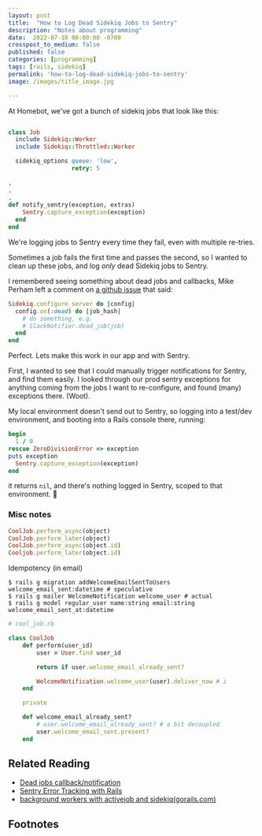 ```yaml
---
layout: post
title:  "How to Log Dead Sidekiq Jobs to Sentry"
description: "Notes about programming"
date:  2022-07-18 06:00:00 -0700
crosspost_to_medium: false
published: false
categories: [programming]
tags: [rails, sidekiq]
permalink: 'how-to-log-dead-sidekiq-jobs-to-sentry'
image: /images/title_image.jpg

---
```


At Homebot, we've got a bunch of sidekiq jobs that look like this:

```ruby

class Job
  include Sidekiq::Worker
  include Sidekiq::Throttled::Worker

  sidekiq_options queue: 'low',
                  retry: 5
                  
.
.
.
def notify_sentry(exception, extras)
    Sentry.capture_exception(exception)
  end
end
```

We're logging jobs to Sentry every time they fail, even with multiple re-tries. 

Sometimes a job fails the first time and passes the second, so I wanted to clean up these jobs, and log _only_ dead Sidekiq jobs to Sentry. 

I remembered seeing something about dead jobs and callbacks, Mike Perham left a comment on [a github issue](https://github.com/mperham/sidekiq/issues/3531) that said:

```ruby
Sidekiq.configure_server do |config|
  config.on(:dead) do |job_hash|
    # do something, e.g.
    # SlackNotifier.dead_job(job)
  end
end
```
Perfect. Lets make this work in our app and with Sentry. 

First, I wanted to see that I could manually trigger notifications for Sentry, and find them easily. I looked through our prod sentry exceptions for anything coming from the jobs I want to re-configure, and found (many) exceptions there. (Woot).

My local environment doesn't send out to Sentry, so logging into a test/dev environment, and booting into a Rails console there, running:

```ruby
begin
  1 / 0
rescue ZeroDivisionError => exception
puts exception
  Sentry.capture_exception(exception)
end
```

it returns `nil`, and there's nothing logged in Sentry, scoped to that environment. 🤔


### Misc notes

```ruby
CoolJob.perform_async(object)
CoolJob.perform_later(object)
CoolJob.perform_async(object.id)
Cooljob.perform_later(object.id)
```

Idempotency (in email)

```
$ rails g migration addWelcomeEmailSentToUsers welcome_email_sent:datetime # speculative
$ rails g mailer WelcomeNotification welcome_user # actual
$ rails g model regular_user name:string email:string welcome_email_sent_at:datetime
```

```ruby
# cool_job.rb

class CoolJob
    def perform(user_id)
        user = User.find user_id

        return if user.welcome_email_already_sent?

        WelcomeNotification.welcome_user(user).deliver_now # i
    end

    private

    def welcome_email_already_sent?
        # user.welcome_email_already_sent? # a bit decoupled
        user.welcome_email_sent.present?
    end
```


## Related Reading

- [Dead jobs callback/notification](https://github.com/mperham/sidekiq/issues/3531)
- [Sentry Error Tracking with Rails](https://sulmanweb.com/sentry-error-tracker-with-rails/)
- [background workers with activejob and sidekiq(gorails.com)](https://gorails.com/episodes/background-workers-with-activejob-and-sidekiq?autoplay=1)


## Footnotes